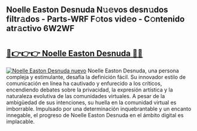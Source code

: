## Noelle Easton Desnuda N𝚞𝚎vos desn𝚞dos filtr𝚊dos - Parts-WRF F𝚘tos vid𝚎o - C𝚘ntenido atr𝚊ctivo 6W2WF

# <h2><a href="http://mbcep5.tromn.icu/?c=Noelle+Easton+Desnuda">🔗👉👉👉 Noelle Easton Desnuda 🔗🔗</a></h2>

[![Noelle Easton Desnuda nuevo](https://i.imgur.com/pEAQMta.gif)](http://mbcep5.tromn.icu/?c=Noelle+Easton+Desnuda)
Noelle Easton Desnuda, una persona compleja y estimulante, desafía la definición fácil. Su innovador estilo de comunicación en línea ha cautivado y enfurecido a los críticos, encendiendo debates sobre la privacidad, la expresión artística y la naturaleza evolutiva de las comunidades virtuales. A pesar de la ambigüedad de sus intenciones, su huella en la comunidad virtual es imborrable. Impulsado por una determinación inquebrantable y un encanto innegable, el progreso de Noelle Easton Desnuda en el ámbito digital es implacable.
